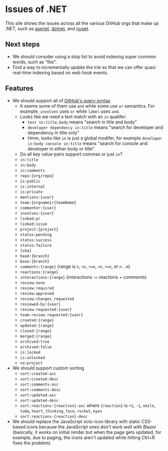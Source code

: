 # Issues of .NET

This site shows the issues across all the various GitHub orgs that make up .NET,
such as [aspnet], [dotnet], and [nuget].

[aspnet]: https://github.com/aspnet
[dotnet]: https://github.com/dotnet
[nuget]: https://github.com/nuget

## Next steps

* We should consider using a stop list to avoid indexing super common words,
  such as "the".
* Find a way to incrementally update the trie so that we can offer quasi
  real-time indexing based on web hook events.

## Features

* We should support all of [GitHub's query syntax](https://docs.github.com/en/github/searching-for-information-on-github/searching-issues-and-pull-requests)
    - It seems some of them use `and` while some use `or` semantics. For
      example, `involves` uses `or` while `label` uses `and`.
    - Looks like we need a text match with an `in` qualifer:
        - `test in:title,body` means "search in title and body"
        - `developer dependency in:title` means "search for developer and
          dependency in title only"
        - Hmm, looks like `in` is just a global modifer, for example `developer
          in:body console in:title` means "search for console and developer in
          either body or title".
    - Do all key value pairs support commas or just `in`?
    - `in:title`
    - `in:body`
    - `in:comments` 
    - `repo:{org/repo}`
    - `is:public`
    - `is:internal`
    - `is:private`
    - `mentions:{user}`
    - `team:{orgname}/{teamName}`
    - `commenter:{user}`
    - `involves:{user}`
    - `linked:pr`
    - `linked:issue`
    - `project:{project}`
    - `status:pending`
    - `status:success`
    - `status:failure`
    - `{sha}`
    - `head:{branch}`
    - `base:{branch}`
    - `comments:{range}` (range is `n`, `<n`, `<=n`, `>n`, `>=n`, or `n..m`)
    - `reactions:{range}`
    - `interactions:{range}` (interactions := reactions + comments)
    - `review:none`
    - `review:required`
    - `review:approved`
    - `review:changes_requested`
    - `reviewed-by:{user}`
    - `review-requested:{user}`
    - `team-review-requested:{user}`
    - `created:{range}`
    - `updated:{range}`
    - `closed:{range}`
    - `merged:{range}`
    - `archived:true`
    - `archived:false`
    - `is:locked`
    - `is:unlocked`
    - `no:project`
* We should support custom sorting
    - `sort:created-asc`
    - `sort:created-desc`
    - `sort:comments-asc`
    - `sort:comments-desc`
    - `sort:updated-asc`
    - `sort:updated-desc`
    - `sort:reactions-{reaction}-asc` where `{reaction}` is `+1`, `-1`, `smile`,
      `tada`, `heart`, `thinking_face`, `rocket`, `eyes`
    - `sort:reactions-{reaction}-desc`
* We should replace the JavaScript octo-icon library with static CSS-based icons
  because the JavaScript ones don't work well with Blazor (basically, it works
  on initial render but when the page gets updated, for example, due to paging,
  the icons aren't updated while hitting Ctrl+R fixes the problem).
